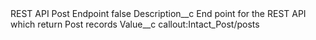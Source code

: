 <?xml version="1.0" encoding="UTF-8"?>
<CustomMetadata xmlns="http://soap.sforce.com/2006/04/metadata" xmlns:xsi="http://www.w3.org/2001/XMLSchema-instance" xmlns:xsd="http://www.w3.org/2001/XMLSchema">
    <label>REST API Post Endpoint</label>
    <protected>false</protected>
    <values>
        <field>Description__c</field>
        <value xsi:type="xsd:string">End point for the REST API which return Post records</value>
    </values>
    <values>
        <field>Value__c</field>
        <value xsi:type="xsd:string">callout:Intact_Post/posts</value>
    </values>
</CustomMetadata>
